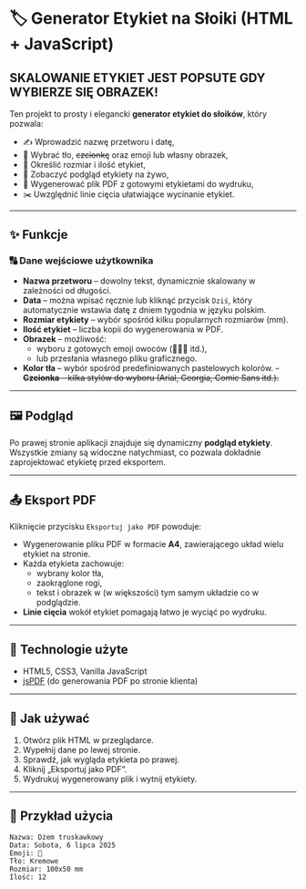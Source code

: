 # 🏷️ Generator Etykiet na Słoiki (HTML + JavaScript)

## SKALOWANIE ETYKIET JEST POPSUTE GDY WYBIERZE SIĘ OBRAZEK!

Ten projekt to prosty i elegancki **generator etykiet do słoików**, który pozwala:

- ✍️ Wprowadzić nazwę przetworu i datę,
- 🎨 Wybrać tło, ~~czcionkę~~ oraz emoji lub własny obrazek,
- 📏 Określić rozmiar i ilość etykiet,
- 👀 Zobaczyć podgląd etykiety na żywo,
- 📄 Wygenerować plik PDF z gotowymi etykietami do wydruku,
- ✂️ Uwzględnić linie cięcia ułatwiające wycinanie etykiet.

---

## ✨ Funkcje

### 🔠 Dane wejściowe użytkownika
- **Nazwa przetworu** – dowolny tekst, dynamicznie skalowany w zależności od długości.
- **Data** – można wpisać ręcznie lub kliknąć przycisk `Dziś`, który automatycznie wstawia datę z dniem tygodnia w języku polskim.
- **Rozmiar etykiety** – wybór spośród kilku popularnych rozmiarów (mm).
- **Ilość etykiet** – liczba kopii do wygenerowania w PDF.
- **Obrazek** – możliwość:
  - wyboru z gotowych emoji owoców (🍓🍒🍎 itd.),
  - lub przesłania własnego pliku graficznego.
- **Kolor tła** – wybór spośród predefiniowanych pastelowych kolorów.
~~- **Czcionka** – kilka stylów do wyboru (Arial, Georgia, Comic Sans itd.).~~

---

## 🖼️ Podgląd
Po prawej stronie aplikacji znajduje się dynamiczny **podgląd etykiety**. Wszystkie zmiany są widoczne natychmiast, co pozwala dokładnie zaprojektować etykietę przed eksportem.

---

## 📤 Eksport PDF

Kliknięcie przycisku `Eksportuj jako PDF` powoduje:

- Wygenerowanie pliku PDF w formacie **A4**, zawierającego układ wielu etykiet na stronie.
- Każda etykieta zachowuje:
  - wybrany kolor tła,
  - zaokrąglone rogi,
  - tekst i obrazek w (w większości) tym samym układzie co w podglądzie.
- **Linie cięcia** wokół etykiet pomagają łatwo je wyciąć po wydruku.

---

## 🧠 Technologie użyte

- HTML5, CSS3, Vanilla JavaScript
- [jsPDF](https://github.com/parallax/jsPDF) (do generowania PDF po stronie klienta)

---

## 🚀 Jak używać

1. Otwórz plik HTML w przeglądarce.
2. Wypełnij dane po lewej stronie.
3. Sprawdź, jak wygląda etykieta po prawej.
4. Kliknij „Eksportuj jako PDF”.
5. Wydrukuj wygenerowany plik i wytnij etykiety.

---

## 📌 Przykład użycia

```plaintext
Nazwa: Dżem truskawkowy
Data: Sobota, 6 lipca 2025
Emoji: 🍓
Tło: Kremowe
Rozmiar: 100x50 mm
Ilość: 12
